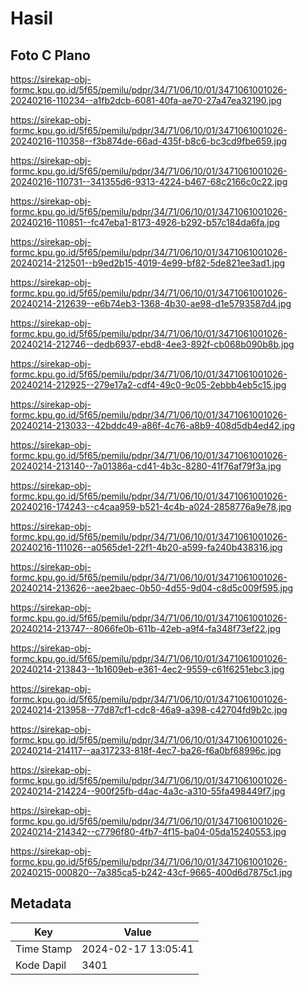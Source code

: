 # Hasil

## Foto C Plano

https://sirekap-obj-formc.kpu.go.id/5f65/pemilu/pdpr/34/71/06/10/01/3471061001026-20240216-110234--a1fb2dcb-6081-40fa-ae70-27a47ea32190.jpg

https://sirekap-obj-formc.kpu.go.id/5f65/pemilu/pdpr/34/71/06/10/01/3471061001026-20240216-110358--f3b874de-66ad-435f-b8c6-bc3cd9fbe659.jpg

https://sirekap-obj-formc.kpu.go.id/5f65/pemilu/pdpr/34/71/06/10/01/3471061001026-20240216-110731--341355d6-9313-4224-b467-68c2166c0c22.jpg

https://sirekap-obj-formc.kpu.go.id/5f65/pemilu/pdpr/34/71/06/10/01/3471061001026-20240216-110851--fc47eba1-8173-4926-b292-b57c184da6fa.jpg

https://sirekap-obj-formc.kpu.go.id/5f65/pemilu/pdpr/34/71/06/10/01/3471061001026-20240214-212501--b9ed2b15-4019-4e99-bf82-5de821ee3ad1.jpg

https://sirekap-obj-formc.kpu.go.id/5f65/pemilu/pdpr/34/71/06/10/01/3471061001026-20240214-212639--e6b74eb3-1368-4b30-ae98-d1e5793587d4.jpg

https://sirekap-obj-formc.kpu.go.id/5f65/pemilu/pdpr/34/71/06/10/01/3471061001026-20240214-212746--dedb6937-ebd8-4ee3-892f-cb068b090b8b.jpg

https://sirekap-obj-formc.kpu.go.id/5f65/pemilu/pdpr/34/71/06/10/01/3471061001026-20240214-212925--279e17a2-cdf4-49c0-9c05-2ebbb4eb5c15.jpg

https://sirekap-obj-formc.kpu.go.id/5f65/pemilu/pdpr/34/71/06/10/01/3471061001026-20240214-213033--42bddc49-a86f-4c76-a8b9-408d5db4ed42.jpg

https://sirekap-obj-formc.kpu.go.id/5f65/pemilu/pdpr/34/71/06/10/01/3471061001026-20240214-213140--7a01386a-cd41-4b3c-8280-41f76af79f3a.jpg

https://sirekap-obj-formc.kpu.go.id/5f65/pemilu/pdpr/34/71/06/10/01/3471061001026-20240216-174243--c4caa959-b521-4c4b-a024-2858776a9e78.jpg

https://sirekap-obj-formc.kpu.go.id/5f65/pemilu/pdpr/34/71/06/10/01/3471061001026-20240216-111026--a0565de1-22f1-4b20-a599-fa240b438316.jpg

https://sirekap-obj-formc.kpu.go.id/5f65/pemilu/pdpr/34/71/06/10/01/3471061001026-20240214-213626--aee2baec-0b50-4d55-9d04-c8d5c009f595.jpg

https://sirekap-obj-formc.kpu.go.id/5f65/pemilu/pdpr/34/71/06/10/01/3471061001026-20240214-213747--8066fe0b-611b-42eb-a9f4-fa348f73ef22.jpg

https://sirekap-obj-formc.kpu.go.id/5f65/pemilu/pdpr/34/71/06/10/01/3471061001026-20240214-213843--1b1609eb-e361-4ec2-9559-c61f6251ebc3.jpg

https://sirekap-obj-formc.kpu.go.id/5f65/pemilu/pdpr/34/71/06/10/01/3471061001026-20240214-213958--77d87cf1-cdc8-46a9-a398-c42704fd9b2c.jpg

https://sirekap-obj-formc.kpu.go.id/5f65/pemilu/pdpr/34/71/06/10/01/3471061001026-20240214-214117--aa317233-818f-4ec7-ba26-f6a0bf68996c.jpg

https://sirekap-obj-formc.kpu.go.id/5f65/pemilu/pdpr/34/71/06/10/01/3471061001026-20240214-214224--900f25fb-d4ac-4a3c-a310-55fa498449f7.jpg

https://sirekap-obj-formc.kpu.go.id/5f65/pemilu/pdpr/34/71/06/10/01/3471061001026-20240214-214342--c7796f80-4fb7-4f15-ba04-05da15240553.jpg

https://sirekap-obj-formc.kpu.go.id/5f65/pemilu/pdpr/34/71/06/10/01/3471061001026-20240215-000820--7a385ca5-b242-43cf-9665-400d6d7875c1.jpg


## Metadata

| Key        | Value               |
| ---------- | ------------------- |
| Time Stamp | 2024-02-17 13:05:41 |
| Kode Dapil | 3401                |



